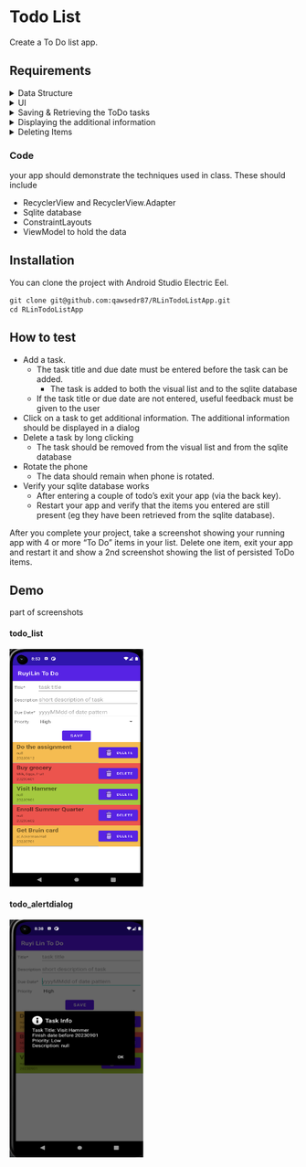 # Todo List

Create a To Do list app. 

## Requirements

<details>
  <summary> Data Structure </summary>

Each item in your list should contain at least 4 pieces of information. These are:

- Task title (display in the RecyclerView)
- Short description of task (display in the RecyclerView)
- Due Date (display in the RecyclerView)
- Additional information about the task (display in dialog when item in list is
touched)
- The longer information can be additional info, dependencies, or anything
you might want to remind yourself about the item.
- You can have more fields if you feel it will add to the usability of your app.


</details>

<details>
  <summary> UI </summary>

Your activity should contain a RecyclerView (showing your ToDo items) and a `data entry` area that allows the user to add tasks. You can put these on the same screen or you can use some technique to launch the entry screen when the user wants to enter more tasks.


- For full credit: Your UI(s) should be easy for the user to read. The data should be easy to enter regardless of how many items are in your To Do list.
- Data entry: This area should allow the user to enter in the task title, short description, due date and additional information about the task.
    - The task title and due date must be entered before the entry can be saved. Do not let the user add a ToDo list without this information.
        - Give feedback to the user (via a Toast) if they try to add a task without the mandatory information.
    - The user should not be able to enter letters for the date field.
    - Let your user “know” what should be entered into each field
        - Hints can be used for this. (Text should not be as it may result in incorrect entries put into the data base.)
    - The short description and additional information are optional for the user; however, your app needs to handle them.
        - If no short description is entered, you can leave this item blank in your list.
        - If no additional information is entered, your popup should indicate there was no additional information.
- Rotation: If the user rotates the phone, the data that was entered should not be lost. Review using ViewModels (see the Zoo exercises)
- RecyclerView - Row format: You may make the layout each row whatever you wish. One possible layout would be to put the title on the top line at the left, the short description on a second line and the due date on the far right.

</details>

<details>
  <summary> Saving & Retrieving the ToDo tasks </summary>

Storing/retrieving the items


- The tasks should be saved in a sql lite db,
- The existing tasks should be reloaded on entry. Read the items from the
database when your app opens to initialize the information in your app.

</details>


<details>
  <summary> Displaying the additional information </summary>

about the list item

- Display the `additional information` in a `dialog` when the list item is clicked.
    - In class we covered setting a listener on a recycler item click. Steps: 
        1. Add a method to the RecyclerViewAdapter callback interface
        2. In the RecyclerViewAdapter onBindView method , attach a click
    listener to the holder and call the interface when the item was clicked.    
        3. In the calling component (the fragment) implement the callback method and do something when the callback method is invoked
        4. In the class exercise, this was a delete. In this assignment, display the additional information in a dialog when the callback is invoked.

- User an alertDialog or another dialog type is fine. Displaying in a toast does not meet the complete requirement.


</details>

<details>
  <summary> Deleting Items </summary>

- Allow the user to remove an element by long clicking on it.
- Handling a long click is similar to handling a click
    - Add a method to the RecyclerViewAdapter callback interface. This means the interface will have two methods. one to call when data is to be displayed, one to call for delete. As an example, extending the RecyclerView adapter made in module 8 for the Zoo app.
    
    ```java
        public interface OnAdapterItemInteraction { 
            void onItemSelected(Animal animal); 
            void onItemLongClick(Animal animal);
        }
    ```

    - In the RecyclerViewAdapter onBindView method, attach a long click listener to the holder and call the interface when the item was clicked. Attaching a long click listener is similar to attaching the onClickListener

    ```java
    holder.mView.setOnLongClickListener(new View.OnLongClickListener() {
        
        @Override
        public boolean onLongClick(View v) { 
            if (null != mListener) {
                mListener. onItemLongClick (animal); 
            }
            return true; 
        }
    });
    ```

    - In the calling component (the fragment) implement the callback method and do something when the callback method is invoked

</details>


### Code 
your app should demonstrate the techniques used in class. These should include

- RecyclerView and RecyclerView.Adapter
- Sqlite database
- ConstraintLayouts
- ViewModel to hold the data
    

## Installation
You can clone the project with Android Studio Electric Eel.

```
git clone git@github.com:qawsedr87/RLinTodoListApp.git
cd RLinTodoListApp
```


## How to test
- Add a task.
    - The task title and due date must be entered before the task can be added.
        - The task is added to both the visual list and to the sqlite database
    - If the task title or due date are not entered, useful feedback must be given to the user
- Click on a task to get additional information. The additional information should be displayed in a dialog
- Delete a task by long clicking
    - The task should be removed from the visual list and from the sqlite database
- Rotate the phone
    - The data should remain when phone is rotated.
- Verify your sqlite database works
    - After entering a couple of todo’s exit your app (via the back key).
    - Restart your app and verify that the items you entered are still present (eg they have been retrieved from the sqlite database).


After you complete your project, take a screenshot showing your running app with 4 or more “To Do” items in your list. Delete one item, exit your app and restart it and show a 2nd screenshot showing the list of persisted ToDo items.

## Demo

part of screenshots


#### todo_list
<img src="/screenshots/3_todo_list.png" width="234" height="416">

#### todo_alertdialog
<img src="/screenshots/4_selected_task_info_alertdialog.png" width="234" height="416">